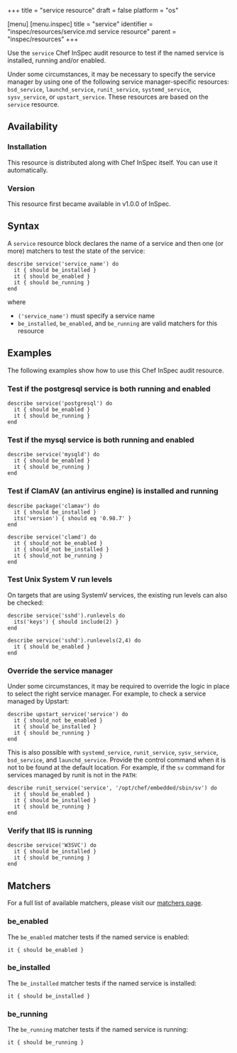 +++
title = "service resource"
draft = false
platform = "os"

[menu]
  [menu.inspec]
    title = "service"
    identifier = "inspec/resources/service.md service resource"
    parent = "inspec/resources"
+++


Use the `service` Chef InSpec audit resource to test if the named service is installed, running and/or enabled.

Under some circumstances, it may be necessary to specify the service manager by using one of the following service manager-specific resources: `bsd_service`, `launchd_service`, `runit_service`, `systemd_service`, `sysv_service`, or `upstart_service`. These resources are based on the `service` resource.


## Availability

### Installation

This resource is distributed along with Chef InSpec itself. You can use it automatically.

### Version

This resource first became available in v1.0.0 of InSpec.

## Syntax

A `service` resource block declares the name of a service and then one (or more) matchers to test the state of the service:

    describe service('service_name') do
      it { should be_installed }
      it { should be_enabled }
      it { should be_running }
    end

where

* `('service_name')` must specify a service name
* `be_installed`, `be_enabled`, and `be_running` are valid matchers for this resource


## Examples

The following examples show how to use this Chef InSpec audit resource.

### Test if the postgresql service is both running and enabled

    describe service('postgresql') do
      it { should be_enabled }
      it { should be_running }
    end

### Test if the mysql service is both running and enabled

    describe service('mysqld') do
      it { should be_enabled }
      it { should be_running }
    end

### Test if ClamAV (an antivirus engine) is installed and running

    describe package('clamav') do
      it { should be_installed }
      its('version') { should eq '0.98.7' }
    end

    describe service('clamd') do
      it { should_not be_enabled }
      it { should_not be_installed }
      it { should_not be_running }
    end

### Test Unix System V run levels

On targets that are using SystemV services, the existing run levels can also be checked:

    describe service('sshd').runlevels do
      its('keys') { should include(2) }
    end

    describe service('sshd').runlevels(2,4) do
      it { should be_enabled }
    end

### Override the service manager

Under some circumstances, it may be required to override the logic in place to select the right service manager. For example, to check a service managed by Upstart:

    describe upstart_service('service') do
      it { should_not be_enabled }
      it { should be_installed }
      it { should be_running }
    end

This is also possible with `systemd_service`, `runit_service`, `sysv_service`, `bsd_service`, and `launchd_service`. Provide the control command when it is not to be found at the default location. For example, if the `sv` command for services managed by runit is not in the `PATH`:

    describe runit_service('service', '/opt/chef/embedded/sbin/sv') do
      it { should be_enabled }
      it { should be_installed }
      it { should be_running }
    end

### Verify that IIS is running

    describe service('W3SVC') do
      it { should be_installed }
      it { should be_running }
    end


## Matchers

For a full list of available matchers, please visit our [matchers page](https://www.inspec.io/docs/reference/matchers/).

### be_enabled

The `be_enabled` matcher tests if the named service is enabled:

    it { should be_enabled }

### be_installed

The `be_installed` matcher tests if the named service is installed:

    it { should be_installed }

### be_running

The `be_running` matcher tests if the named service is running:

    it { should be_running }
